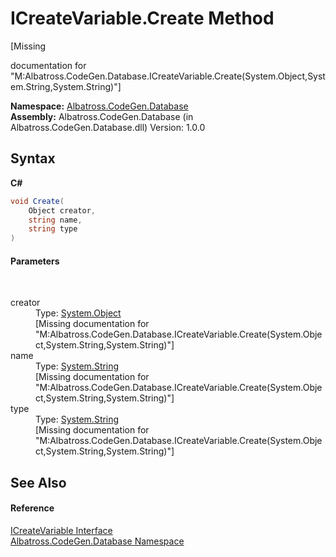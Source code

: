# ICreateVariable.Create Method 
 

\[Missing <summary> documentation for "M:Albatross.CodeGen.Database.ICreateVariable.Create(System.Object,System.String,System.String)"\]

**Namespace:**&nbsp;<a href="E11F5D98">Albatross.CodeGen.Database</a><br />**Assembly:**&nbsp;Albatross.CodeGen.Database (in Albatross.CodeGen.Database.dll) Version: 1.0.0

## Syntax

**C#**<br />
``` C#
void Create(
	Object creator,
	string name,
	string type
)
```


#### Parameters
&nbsp;<dl><dt>creator</dt><dd>Type: <a href="http://msdn2.microsoft.com/en-us/library/e5kfa45b" target="_blank">System.Object</a><br />\[Missing <param name="creator"/> documentation for "M:Albatross.CodeGen.Database.ICreateVariable.Create(System.Object,System.String,System.String)"\]</dd><dt>name</dt><dd>Type: <a href="http://msdn2.microsoft.com/en-us/library/s1wwdcbf" target="_blank">System.String</a><br />\[Missing <param name="name"/> documentation for "M:Albatross.CodeGen.Database.ICreateVariable.Create(System.Object,System.String,System.String)"\]</dd><dt>type</dt><dd>Type: <a href="http://msdn2.microsoft.com/en-us/library/s1wwdcbf" target="_blank">System.String</a><br />\[Missing <param name="type"/> documentation for "M:Albatross.CodeGen.Database.ICreateVariable.Create(System.Object,System.String,System.String)"\]</dd></dl>

## See Also


#### Reference
<a href="8A2E037A">ICreateVariable Interface</a><br /><a href="E11F5D98">Albatross.CodeGen.Database Namespace</a><br />